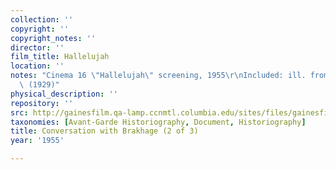 ```yaml
---
collection: ''
copyright: ''
copyright_notes: ''
director: ''
film_title: Hallelujah
location: ''
notes: "Cinema 16 \"Hallelujah\" screening, 1955\r\nIncluded: ill. from \"Hallelujah\"\
  \ (1929)"
physical_description: ''
repository: ''
src: http://gainesfilm.qa-lamp.ccnmtl.columbia.edu/sites/files/gainesfilm/images/brakhage_conversation2.jpg
taxonomies: [Avant-Garde Historiography, Document, Historiography]
title: Conversation with Brakhage (2 of 3)
year: '1955'

---
```

